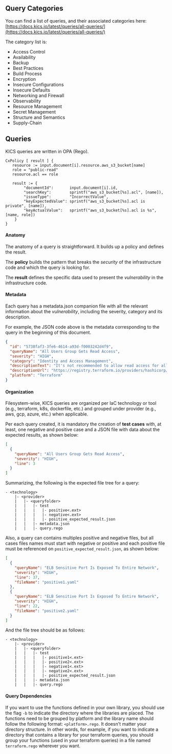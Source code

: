 ## Query Categories

You can find a list of queries, and their associated categories here: [https://docs.kics.io/latest/queries/all-queries/](https://docs.kics.io/latest/queries/all-queries/)

The category list is:

- Access Control
- Availability
- Backup
- Best Practices
- Build Process
- Encryption
- Insecure Configurations
- Insecure Defaults
- Networking and Firewall
- Observability
- Resource Management
- Secret Management
- Structure and Semantics
- Supply-Chain

## Queries

KICS queries are written in OPA (Rego).

```rego
CxPolicy [ result ] {
   resource := input.document[i].resource.aws_s3_bucket[name]
   role = "public-read"
   resource.acl == role

   result := {
        "documentId": 		input.document[i].id,
        "searchKey": 	    sprintf("aws_s3_bucket[%s].acl", [name]),
        "issueType":	    "IncorrectValue",
        "keyExpectedValue": sprintf("aws_s3_bucket[%s].acl is private", [name]),
        "keyActualValue": 	sprintf("aws_s3_bucket[%s].acl is %s", [name, role])
    }
}
```

#### Anatomy

The anatomy of a query is straightforward. It builds up a policy and defines the result.

The **policy** builds the pattern that breaks the *security* of the infrastructure code and which the query is looking for.

The **result** defines the specific data used to present the *vulnerability* in the infrastructure code.


#### Metadata

Each query has a metadata.json companion file with all the relevant information about the *vulnerability*, including
the severity, category and its description.

For example, the JSON code above is the metadata corresponding to the query in the beginning of this document.
```json
{
  "id": "5738faf3-3fe6-4614-a93d-f0003242d4f9",
  "queryName": "All Users Group Gets Read Access",
  "severity": "HIGH",
  "category": "Identity and Access Management",
  "descriptionText": "It's not recommended to allow read access for all user groups.",
  "descriptionUrl": "https://registry.terraform.io/providers/hashicorp/aws/latest/docs/resources/s3_bucket#acl",
  "platform": "Terraform"
}
```


#### Organization
Filesystem-wise, KICS queries are organized per IaC technology or tool (e.g., terraform, k8s, dockerfile, etc.) and grouped
under provider (e.g., aws, gcp, azure, etc.) when applicable.

Per each query created, it is mandatory the creation of **test cases** with, at least, one negative and positive case and a JSON file
with data about the expected results, as shown below:
```json
[
  {
    "queryName": "All Users Group Gets Read Access",
    "severity": "HIGH",
    "line": 3
  }
]
```

Summarizing, the following is the expected file tree for a query:
```none
- <technology>
    |- <provider>
    |   |- <queryfolder>
    |   |   |- test
    |   |   |   |- positive<.ext>
    |   |   |   |- negative<.ext>
    |   |   |   |- positive_expected_result.json
    |   |   |- metadata.json
    |   |   |- query.rego
```

Also, a query can contains multiples positive and negative files, but all cases files names must start with negative or positive and
each positive file must be referenced on `positive_expected_result.json`, as shown below:

```json
[
  {
    "queryName": "ELB Sensitive Port Is Exposed To Entire Network",
    "severity": "HIGH",
    "line": 37,
    "fileName": "positive1.yaml"
  },
  {
    "queryName": "ELB Sensitive Port Is Exposed To Entire Network",
    "severity": "HIGH",
    "line": 22,
    "fileName": "positive2.yaml"
  }
]
```
And the file tree should be as follows:

```none
- <technology>
    |- <provider>
    |   |- <queryfolder>
    |   |   |- test
    |   |   |   |- positive1<.ext>
    |   |   |   |- positive2<.ext>
    |   |   |   |- negative1<.ext>
    |   |   |   |- negative2<.ext>
    |   |   |   |- positive_expected_result.json
    |   |   |- metadata.json
    |   |   |- query.rego
```


#### Query Dependencies

If you want to use the functions defined in your own library, you should use the flag `-b` to indicate the directory where the libraries are placed. The functions need to be grouped by platform and the library name should follow the following format: `<platform>.rego`. It doesn't matter your directory structure. In other words, for example, if you want to indicate a directory that contains a library for your terraform queries, you should group your functions (used in your terraform queries) in a file named `terraform.rego` wherever you want.
